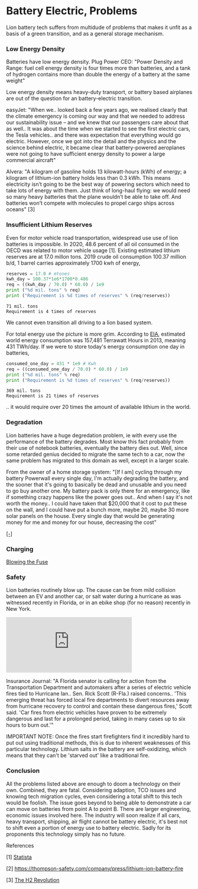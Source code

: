 # Battery Electric, Problems

Lion battery tech suffers from multidude of problems that makes it
unfit as a basis of a green transition, and as a general storage
mechanism.

<a name='density'/>

### Low Energy Density

Batteries have low energy density. Plug Power CEO: "Power Density and
Range: fuel cell energy density is four times more than batteries, and
a tank of hydrogen contains more than double the energy of a battery
at the same weight"

Low energy density means heavy-duty transport, or battery based
airplanes are out of the question for an battery-electric
transition. 

easyJet: "When we.. looked back a few years ago, we realised clearly
that the climate emergency is coming our way and that we needed to
address our sustainability issue – and we knew that our passengers
care about that as well.. It was about the time when we started to see
the first electric cars, the Tesla vehicles.. and there was
expectation that everything would go electric. However, once we got
into the detail and the physics and the science behind electric, it
became clear that battery-powered aeroplanes were not going to have
sufficient energy density to power a large commercial aircraft"

Alvera: "A kilogram of gasoline holds 13 kilowatt-hours (kWh) of
energy; a kilogram of lithium-ion battery holds less than 0.3
kWh. This means electricity isn’t going to be the best way of powering
sectors which need to take lots of energy with them. Just think of
long-haul flying: we would need so many heavy batteries that the plane
wouldn’t be able to take off. And batteries won’t compete with
molecules to propel cargo ships across oceans" [3]

<a name='reserves'/>

### Insufficient Lithium Reserves

Even for motor vehicle road transportation, widespread use use of lion
batteries is impossible. In 2020, 48.6 percent of all oil consumed in
the OECD was related to motor vehicle usage [1]. Existing estimated
lithium reserves are at 17.0 millon tons. 2019 crude oil consumption
100.37 million b/d, 1 barrel carries approximately 1700 kwh of energy,

```python
reserves = 17.0 # mtones
kwh_day = 100.37*1e6*1700*0.486
req = ((kwh_day / 70.0) * 60.0) / 1e9
print ("%d mil. tons" % req)
print ("Requirement is %d times of reserves" % (req/reserves))
```

```text
71 mil. tons
Requirement is 4 times of reserves
```

We cannot even transition all driving to a lion based system.

For total energy use the picture is more grim.  According to
[EIA](https://en.wikipedia.org/wiki/World_energy_consumption),
estimated world energy consumption was 157,481 Terrawatt Hours in
2013, meaning 431 TWh/day. If we were to store today's energy
consumption one day in batteries,

```python
consumed_one_day = 431 * 1e9 # Kwh
req = ((consumed_one_day / 70.0) * 60.0) / 1e9
print ("%d mil. tons" % req)
print ("Requirement is %d times of reserves" % (req/reserves))
```

```text
369 mil. tons
Requirement is 21 times of reserves
```

.. it would require over 20 times the amount of available lithium in
the world.

<a name='degradation'/>

### Degradation

Lion batteries have a huge degredation problem, ie with every use the
performance of the battery degrades. Most know this fact probably from
their use of notebook batteries, eventually the battery dies out.
Well, since some retarded genius decided to migrate the same tech to a
car, now the same problem has migrated to this domain as well, except
in a larger scale.

From the owner of a home storage system: "[If I am] cycling through my
battery Powerwall every single day, I'm actually degrading the
battery, and the sooner that it's going to basically be dead and
unusable and you need to go buy another one. My battery pack is only
there for an emergency, like if something crazy happens like the power
goes out.. And when I say it's not worth the money.. I could have
taken that $20,000 that it cost to put these on the wall, and I could
have put a bunch more, maybe 20, maybe 30 more solar panels on the
house.  Every single day that would be generating money for me and
money for our house, decreasing the cost"

[[-]](https://youtu.be/Qgv6Lgvy8Lc?t=495)

<a name='safety'/>

### Charging

[Blowing the Fuse](../../2022/10/grid-fuse.html)

### Safety

Lion batteries routinely blow up. The cause can be from mild collision
between an EV and another car, or salt water during a hurricane as was
witnessed recently in Florida, or in an ebike shop (for no reason)
recently in New York.

<iframe width="340" src="https://www.youtube.com/embed/46y3FN4fKlE" title="E-Bikes, E-Scooters Injuries Multiplying" frameborder="0" allow="accelerometer; autoplay; clipboard-write; encrypted-media; gyroscope; picture-in-picture" allowfullscreen=""></iframe>

Insurance Journal: "A Florida senator is calling for action from the
Transportation Department and automakers after a series of electric
vehicle fires tied to Hurricane Ian.. Sen. Rick Scott (R-Fla.) raised
concerns.. 'This emerging threat has forced local fire departments to
divert resources away from hurricane recovery to control and contain
these dangerous fires,' Scott said. 'Car fires from electric vehicles
have proven to be extremely dangerous and last for a prolonged period,
taking in many cases up to six hours to burn out.'"

IMPORTANT NOTE: Once the fires start firefighters find it incredibly
hard to put out using traditional methods, this is due to inherent
weaknesses of this particular technology. Lithium salts in the battery
are self-oxidizing, which means that they can't be 'starved out' like
a traditional fire.

### Conclusion

All the problems listed above are enough to doom a technology on their
own. Combined, they are fatal. Considering adaption, TCO issues and
knowing tech migration cycles, even considering a total shift to this
tech would be foolish. The issue goes beyond to being able to
demonstrate a car can move on batteries from point A to point B. There
are larger engineering, economic issues involved here. The industry
will soon realize if all cars, heavy transport, shipping, air flight
cannot be battery electric, it's best not to shift even a portion of
energy use to battery electric. Sadly for its proponents this
technology simply has no future.

References

[1] [Statista](https://www.statista.com/statistics/307194/top-oil-consuming-sectors-worldwide/)

[2] https://thompson-safety.com/company/press/lithium-ion-battery-fire

[3] [The H2 Revolution](../../2022/06/the-h2-revolution-alvera.html)
